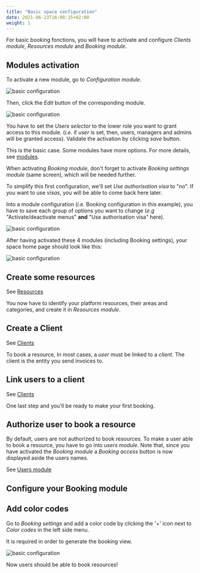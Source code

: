 ```yaml
---
title: "Basic space configuration"
date: 2021-06-23T16:08:15+02:00
weight: 1
---
```


For basic booking fonctions, you will have to activate and configure *Clients module*, *Resources module* and *Booking module*.

## Modules activation

To activate a new module, go to *Configuration module*.

![basic configuration](../../basic_configuration_1.png)

Then, click the *Edit* button of the corresponding module.

![basic configuration](../../basic_configuration_2.png)

You have to set the *Users selector* to the lower role you want to grant access to this module.
(*i.e.* if *user* is set, then, users, managers and admins will be granted access).
Validate the activation by clicking *save* button.

This is the basic case. Some modules have more options. For more details, see [modules](../../modules/).

When activating *Booking module*, don't forget to activate *Booking settings module* (same screen), which will be needed further.

To simplify this first configuration, we'll set *Use authorisation visa* to "no". If you want to use *visas*, you will be able to come back here later.

Into a module configuration (*i.e.* Booking configuration in this example), you have to save each group of options you want to change (*e.g* "Activate/deactivate menus" **and** "Use authorisation visa" here).

![basic configuration](../../basic_configuration_4.png)

After having activated these 4 modules (including Booking settings), your space home page should look like this:

![basic configuration](../../basic_configuration_3.png)

## Create some resources
See [Resources](../../modules/module/resources/#create-some-resources)

You now have to identify your platform resources, their areas and categories, and create it in *Resources module*.

## Create a Client
See [Clients](../../modules/module/clients/#create-a-client)

To book a resource, In most cases, a *user* must be linked to a *client*. The client is the entity you send invoices to.

[comment]: # (A client can have multiple users, and a user can be linked to multiple clients)

## Link users to a client
See [Clients](../../modules/module/clients/#link-users-to-a-client)

One last step and you'll be ready to make your first booking.

## Authorize user to book a resource

By default, users are not authorized to book resources. To make a user able to book a resource, you have to go into *users module*.
Note that, since you have activated the *Booking module* a *Booking access* button is now displayed aside the users names.

See [Users module](../../modules/users/#manage-users-booking-access)

## Configure your Booking module

## Add color codes

Go to *Booking settings* and add a color code by clicking the '+' icon next to *Color codes* in the left side menu.

It is required in order to generate the booking view.

![basic configuration](../../booking_settings_module_1.png)

Now users should be able to book resources!

